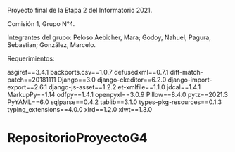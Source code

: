 Proyecto final de la Etapa 2 del Informatorio 2021. 

Comisión 1, Grupo N°4.

Integrantes del grupo:
Peloso Aebicher, Mara;
Godoy, Nahuel;
Pagura, Sebastian;
González, Marcelo.



Requerimientos:

asgiref==3.4.1
backports.csv==1.0.7
defusedxml==0.7.1
diff-match-patch==20181111
Django==3.0
django-ckeditor==6.2.0
django-import-export==2.6.1
django-js-asset==1.2.2
et-xmlfile==1.1.0
jdcal==1.4.1
MarkupPy==1.14
odfpy==1.4.1
openpyxl==3.0.9
Pillow==8.4.0
pytz==2021.3
PyYAML==6.0
sqlparse==0.4.2
tablib==3.1.0
types-pkg-resources==0.1.3
typing_extensions==4.0.0
xlrd==1.2.0
xlwt==1.3.0




# RepositorioProyectoG4
